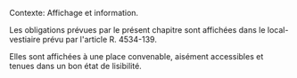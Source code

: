 Contexte: Affichage et information.

Les obligations prévues par le présent chapitre sont affichées dans le local-vestiaire prévu par l'article R. 4534-139.

Elles sont affichées à une place convenable, aisément accessibles et tenues dans un bon état de lisibilité.